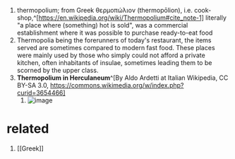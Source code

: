 1. thermopolium; from Greek θερμοπώλιον (thermopōlion), i.e. cook-shop,^[https://en.wikipedia.org/wiki/Thermopolium#cite_note-1] literally "a place where (something) hot is sold", was a commercial establishment where it was possible to purchase ready-to-eat food
2. Thermopolia being the forerunners of today's restaurant, the items served are sometimes compared to modern fast food. These places were mainly used by those who simply could not afford a private kitchen, often inhabitants of insulae, sometimes leading them to be scorned by the upper class.
3. **Thermopolium in Herculaneum**^[By Aldo Ardetti at Italian Wikipedia, CC BY-SA 3.0, https://commons.wikimedia.org/w/index.php?curid=3654466]
	1. ![image](https://upload.wikimedia.org/wikipedia/commons/thumb/d/d6/GrandeTaberna.JPG/640px-GrandeTaberna.JPG)

# related
1. [[Greek]]